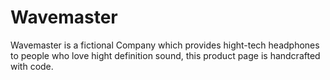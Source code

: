 # Wavemaster
Wavemaster is a fictional Company which provides hight-tech headphones to people who love hight definition sound, this product page is handcrafted with code.
